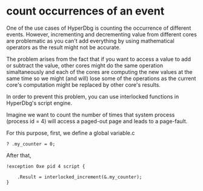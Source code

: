 # count occurrences of an event

One of the use cases of HyperDbg is counting the occurrence of different events. However, incrementing and decrementing value from different cores are problematic as you can't add everything by using mathematical operators as the result might not be accurate.

The problem arises from the fact that if you want to access a value to add or subtract the value, other cores might do the same operation simaltaneously and each of the cores are computing the new values at the same time so we might (and will) lose some of the operations as the current core's computation might be replaced by other core's results.

In order to prevent this problem, you can use interlocked functions in HyperDbg's script engine.

Imagine we want to count the number of times that system process (process id = 4) will access a paged-out page and leads to a page-fault.

For this purpose, first, we define a global variable.c

```
? .my_counter = 0;
```

After that, 

```
!exception 0xe pid 4 script {
	
	.Result = interlocked_increment(&.my_counter);
}
```

